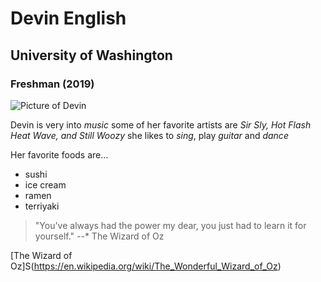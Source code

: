 # Devin English
## University of Washington
### Freshman (2019)

![Picture of Devin](Devin.jpeg)

Devin is very into *music* some of her favorite artists are _Sir Sly, Hot Flash Heat Wave, and Still Woozy_
she likes to *sing*, play *guitar* and *dance*

Her favorite foods are...
- sushi
- ice cream
- ramen
- terriyaki

>"You've always had the power my dear, you just had to learn it for yourself."
--* The Wizard of Oz

[The Wizard of Oz]S(https://en.wikipedia.org/wiki/The_Wonderful_Wizard_of_Oz)
